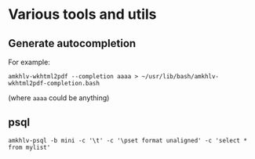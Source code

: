 Various tools and utils
=======================

Generate autocompletion
-----------------------

For example:

    amkhlv-wkhtml2pdf --completion aaaa > ~/usr/lib/bash/amkhlv-wkhtml2pdf-completion.bash

(where `aaaa` could be anything) 


psql
----

    amkhlv-psql -b mini -c '\t' -c '\pset format unaligned' -c 'select * from mylist'



